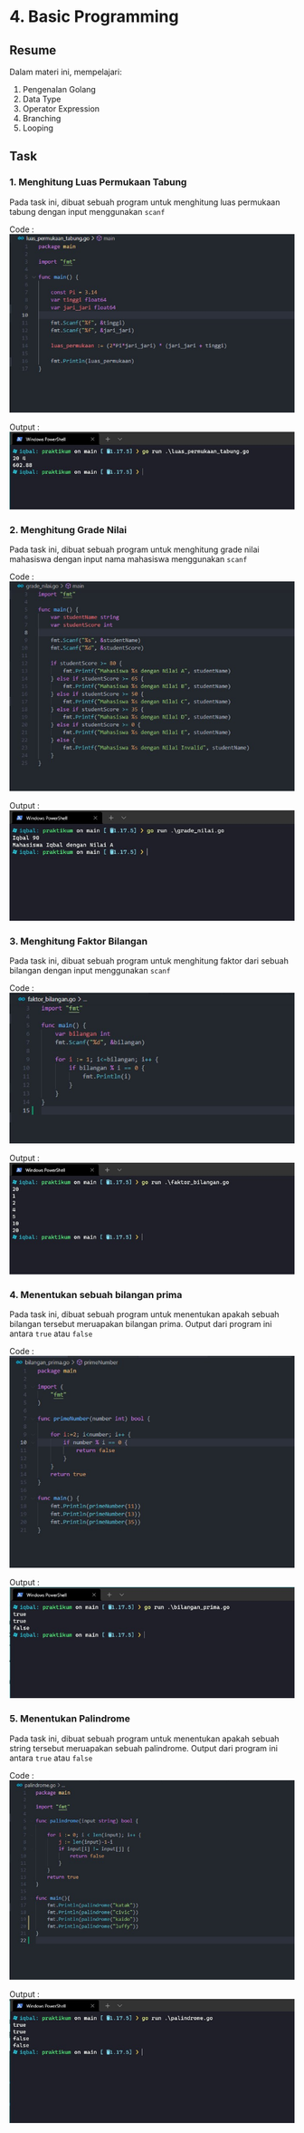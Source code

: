 # 4. Basic Programming

## Resume
Dalam materi ini, mempelajari:
1. Pengenalan Golang
2. Data Type
3. Operator Expression
4. Branching
5. Looping

## Task
### 1. Menghitung Luas Permukaan Tabung
Pada task ini, dibuat sebuah program untuk menghitung luas permukaan tabung dengan input menggunakan `scanf`  

Code :  
![luas-permukaan](./screenshots/luas_permukaan_tabung_code.jpg)  

Output :  
![luas-permukaan](./screenshots/luas_permukaan_tabung_hasil.jpg)  

### 2. Menghitung Grade Nilai
Pada task ini, dibuat sebuah program untuk menghitung grade nilai mahasiswa dengan input nama mahasiswa menggunakan `scanf`  

Code :  
![grade-nilai](./screenshots/grade_nilai_code.jpg) 

Output :  
![grade-nilai](./screenshots/grade_nilai_hasil.jpg)  

### 3. Menghitung Faktor Bilangan
Pada task ini, dibuat sebuah program untuk menghitung faktor dari sebuah bilangan dengan input menggunakan `scanf`  

Code :  
![faktor](./screenshots/faktor_bilangan_code.jpg) 

Output :  
![faktor](./screenshots/faktor_bilangan_hasil.jpg) 

### 4. Menentukan sebuah bilangan prima
Pada task ini, dibuat sebuah program untuk menentukan apakah sebuah bilangan tersebut meruapakan bilangan prima. Output dari program ini antara `true` atau `false`

Code :  
![prime](./screenshots/bilangan_prima_code.jpg) 

Output :  
![prime](./screenshots/bilangan_prima_hasil.jpg)   

### 5. Menentukan Palindrome
Pada task ini, dibuat sebuah program untuk menentukan apakah sebuah string tersebut meruapakan sebuah palindrome. Output dari program ini antara `true` atau `false`  

Code :  
![palindrome](./screenshots/palindrome_code.jpg) 

Output :  
![palindrome](./screenshots/palindrome_hasil.jpg) 

